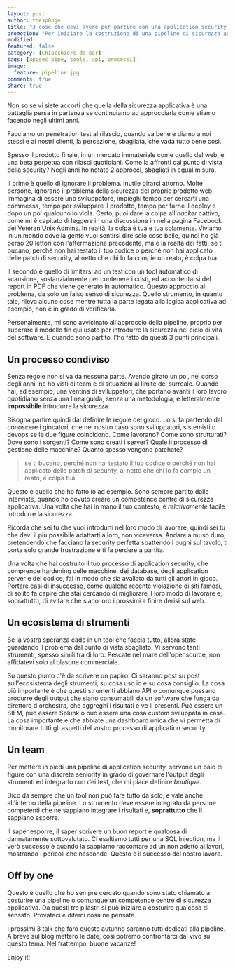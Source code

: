 ```yaml
---
layout: post
author: thesp0nge
title: "3 cose che devi avere per partire con una application security pipeline"
promotion: "Per iniziare la costruzione di una pipeline di sicurezza applicativa devi partire da queste 3 cose."
modified: 
featured: false
category: [Chiacchiere da bar]
tags: [appsec pipe, tools, api, processi]
image:
  feature: pipeline.jpg
comments: true
share: true
---
```


Non so se vi siete accorti che quella della sicurezza applicativa è una
battaglia persa in partenza se continuiamo ad approcciarla come stiamo facendo
negli ultimi anni.

Facciamo un penetration test al rilascio, quando va bene e diamo a noi stessi e
ai nostri clienti, la percezione, sbagliata, che vada tutto bene così.

Spesso il prodotto finale, in un mercato immateriale come quello del web, è una
beta perpetua con rilasci quotidiani. Come la affronti dal punto di vista della
security? Negli anni ho notato 2 approcci, sbagliati in egual misura.

Il primo è quello di ignorare il problema. Inutile girarci attorno. Molte
persone, ignorano il problema della sicurezza del proprio prodotto web.
Immagina di essere uno sviluppatore, impieghi tempo per cercarti una commessa,
tempo per sviluppare il prodotto, tempo per farne il deploy e dopo un po'
qualcuno lo viola. Certo, puoi dare la colpa all'_hacker_ cattivo, come mi è
capitato di leggere in una discussione in nella pagina Facebook dei [Veteran
Unix Admins](https://www.facebook.com/groups/VeteranUnixAdmins/). In realtà, la
colpa è tua e tua solamente. Viviamo in un mondo dove la gente vuol sentirsi
dire solo cose belle, quindi ho già perso 20 lettori con l'affermazione
precedente, ma è la realtà dei fatti: se ti bucano, perché non hai testato il
tuo codice o perché non hai applicato delle patch di security, al netto che chi
lo fa compie un reato, è colpa tua.

Il secondo è quello di limitarsi ad un test con un tool automatico di
scansione, sostanzialmente per contenere i costi, ed accontentarsi del report
in PDF che viene generato in automatico. Questo approccio al problema, da solo
un falso senso di sicurezza. Quello strumento, in quanto tale, rileva alcune
cose mentre tutta la parte legata alla logica applicativa ad esempio, non è in
grado di verificarla.

Personalmente, mi sono avvicinato all'approccio della pipeline, proprio per
superare il modello fin qui usato per introdurre la sicurezza nel ciclo di vita
del software. E quando sono partito, l'ho fatto da questi 3 punti principali.

## Un processo condiviso

Senza regole non si va da nessuna parte. Avendo girato un po', nel corso degli
anni, ne ho visti di team e di situazioni al limite del surreale. Quando hai,
ad esempio, una ventina di sviluppatori, che portano avanti il loro lavoro
quotidiano senza una linea guida, senza una metodologia, è letteralmente
**impossibile** introdurre la sicurezza.

Bisogna partire quindi dal definire le regole del gioco. Lo si fa partendo dal
conoscere i giocatori, che nel nostro caso sono sviluppatori, sistemisti o
devops se le due figure coincidono. Come lavorano? Come sono strutturati? Dove
sono i sorgenti? Come sono creati i server? Quale il processo di gestione delle
macchine? Quanto spesso vengono patchate?

> se ti bucano, perché non hai testato il tuo codice o perché non hai applicato
> delle patch di security, al netto che chi lo fa compie un reato, è colpa tua.

Questo è quello che ho fatto io ad esempio. Sono sempre partito dalle
interviste, quando ho dovuto creare un competence centre di sicurezza
applicativa. Una volta che hai in mano il tuo contesto, è _relativamente_
facile introdurre la sicurezza.

Ricorda che sei tu che vuoi introdurti nel loro modo di lavorare, quindi sei tu
che devi il più possibile adattarti a loro, non viceversa. Andare a muso duro,
pretendendo che facciano la security perfetta sbattendo i pugni sul tavolo, ti
porta solo grande frustrazione e ti fa perdere a partita.

Una volta che hai costruito il tuo processo di application security, che
comprende hardening delle macchine, dei database, degli application server e
del codice, fai in modo che sia avallato da tutti gli attori in gioco.
Portare casi di insuccesso, come qualche recente violazione di siti famosi, di
solito fa capire che stai cercando di migliorare il loro modo di lavorare e,
soprattutto, di evitare che siano loro i prossimi a finire derisi sul web.

## Un ecosistema di strumenti

Se la vostra speranza cade in un tool che faccia tutto, allora state guardando
il problema dal punto di vista sbagliato. Vi servono tanti strumenti, spesso
simili tra di loro. Pescate nel mare dell'opensource, non affidatevi solo al
blasone commerciale.

Su questo punto c'è da scrivere un papiro. Ci saranno post su post
sull'ecosistema degli strumenti, su cosa uso io e su cosa consiglio. La cosa
più importante è che questi strumenti abbiano API o comunque possano produrre
degli output che siano consumabili da un software che funga da direttore
d'orchestra, che aggreghi i risultati e ve li presenti. Può essere un SIEM, può
essere Splunk o può essere una cosa custom sviluppata in casa. La cosa
importante è che abbiate una dashboard unica che vi permetta di monitorare
tutti gli aspetti del vostro processo di application security.

## Un team

Per mettere in piedi una pipeline di application security, servono un paio di
figure con una discreta seniority in grado di governare l'output degli
strumenti ed integrarlo con dei test, che mi piace definire _boutique_.

Dico da sempre che un tool non può fare tutto da solo, e vale anche all'interno
della pipeline. Lo strumento deve essere integrato da persone competenti che ne
sappiano integrare i risultati e, **soprattutto** che li sappiano esporre.

Il saper esporre, il saper scrivere un buon report è qualcosa di dannatamente
sottovalutato. Ci esaltiamo tutti per una SQL Injection, ma il verò successo è
quando la sappiamo raccontare ad un non adetto ai lavori, mostrando i pericoli
che nasconde. Questo è il successo del nostro lavoro.

## Off by one

Questo è quello che ho sempre cercato quando sono stato chiamato a costurire
una pipeline o comunque un competence centre di sicurezza applicativa. Da
questi tre pilastri si può iniziare a costurire qualcosa di sensato. Provateci
e ditemi cosa ne pensate.

I prossimi 3 talk che farò questo autunno saranno tutti dedicati alla pipeline.
A breve sul blog metterò le date, così potremo confrontarci dal vivo su questo
tema.
Nel frattempo, buone vacanze!

Enjoy it!
